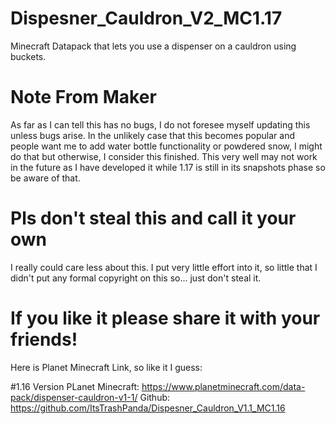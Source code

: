 # Dispesner_Cauldron_V2_MC1.17
Minecraft Datapack that lets you use a dispenser on a cauldron using buckets.

# Note From Maker
As far as I can tell this has no bugs, I do not foresee myself updating this unless bugs arise. In the unlikely case that this becomes popular and people want me to add water bottle functionality or powdered snow, I might do that but otherwise, I consider this finished. This very well may not work in the future as I have developed it while 1.17 is still in its snapshots phase so be aware of that.

# Pls don't steal this and call it your own
I really could care less about this. I put very little effort into it, so little that I didn't put any formal copyright on this so... just don't steal it.

# If you like it please share it with your friends!
Here is Planet Minecraft Link, so like it I guess:

#1.16 Version
PLanet Minecraft: https://www.planetminecraft.com/data-pack/dispenser-cauldron-v1-1/
Github: https://github.com/ItsTrashPanda/Dispesner_Cauldron_V1.1_MC1.16
